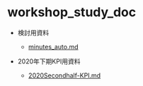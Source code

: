 # workshop_study_doc

 - 検討用資料  
   - [minutes_auto.md](minutes_auto.md)

- 2020年下期KPI用資料  
   - [2020Secondhalf-KPI.md](2020Secondhalf-KPI.md)
